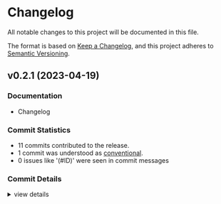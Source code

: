 # Changelog

All notable changes to this project will be documented in this file.

The format is based on [Keep a Changelog](https://keepachangelog.com/en/1.0.0/),
and this project adheres to [Semantic Versioning](https://semver.org/spec/v2.0.0.html).

## v0.2.1 (2023-04-19)

### Documentation

 - <csr-id-2dc34812fa3afc6147fcd3f3b0bc5311b841ab9f/> Changelog

### Commit Statistics

<csr-read-only-do-not-edit/>

 - 11 commits contributed to the release.
 - 1 commit was understood as [conventional](https://www.conventionalcommits.org).
 - 0 issues like '(#ID)' were seen in commit messages

### Commit Details

<csr-read-only-do-not-edit/>

<details><summary>view details</summary>

 * **Uncategorized**
    - Changelog ([`2dc3481`](https://github.com/ssoudan/sapiens/commit/2dc34812fa3afc6147fcd3f3b0bc5311b841ab9f))
    - Adjusting changelogs prior to release of sapiens_derive v0.2.1, sapiens_tools v0.2.1, sapiens_cli v0.2.1 ([`3ea2039`](https://github.com/ssoudan/sapiens/commit/3ea2039b68192d4de6b9d370db54abcae054e3cc))
    - Release sapiens v0.2.1 ([`6d011b1`](https://github.com/ssoudan/sapiens/commit/6d011b16157847923433b870a6d57d5ad1b73438))
    - [deps] updated ([`e9d7a0e`](https://github.com/ssoudan/sapiens/commit/e9d7a0e59e122aa070b5ecb96e16bf53e73144af))
    - [+] SetStatusTool to control Hue lights. ([`e464518`](https://github.com/ssoudan/sapiens/commit/e4645184d43e99c7d90d7bc5ca91b43e3a034c8f))
    - [deps] updated ([`eaf3f18`](https://github.com/ssoudan/sapiens/commit/eaf3f18ac20ca49c1146a84e131e90b82a294d4c))
    - [+] rely on a published version of huelib-rs (named huelib2-rs). ([`cb91e27`](https://github.com/ssoudan/sapiens/commit/cb91e2795e5803f4c8ce8c41ed5605a006e83b15))
    - Release 0.2.0 ([`ab53b6c`](https://github.com/ssoudan/sapiens/commit/ab53b6c999892d82fbd9aed827a3a3bc1aee24a4))
    - [version] ([`43dd12d`](https://github.com/ssoudan/sapiens/commit/43dd12da54faaa1d580ff1e9c793b828592572b1))
    - [cleanup] ([`0a69fed`](https://github.com/ssoudan/sapiens/commit/0a69fedd83f039317a7fcd26819d01408f2d6c97))
    - [+] renaming ([`f664941`](https://github.com/ssoudan/sapiens/commit/f664941f2aba36cd9bce7493a19d030d2945bd50))
</details>

